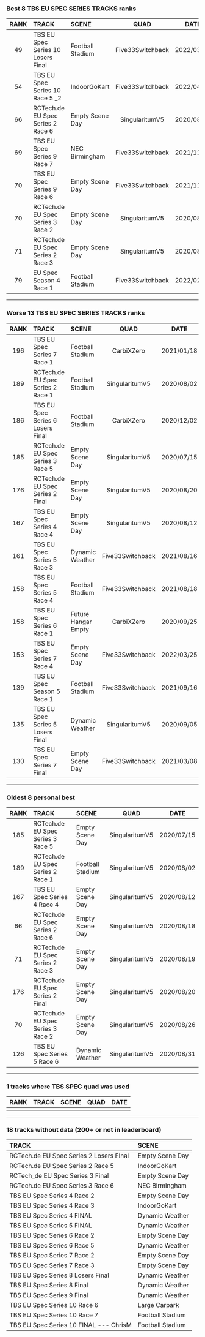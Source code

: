 ### Best 8 TBS EU SPEC SERIES TRACKS ranks
|RANK|TRACK|SCENE|QUAD|DATE|
|:---:|:---|:---|:---:|:---:|
|49|TBS EU Spec Series 10 Losers Final|Football Stadium|Five33Switchback|2022/03/03|
|54|TBS EU Spec Series 10 Race 5 _2|IndoorGoKart|Five33Switchback|2022/04/02|
|66|RCTech.de EU Spec Series 2 Race 6|Empty Scene Day|SingularitumV5|2020/08/18|
|69|TBS EU Spec Series 9 Race 7|NEC Birmingham|Five33Switchback|2021/11/14|
|70|TBS EU Spec Series 9 Race 6|Empty Scene Day|Five33Switchback|2021/11/04|
|70|RCTech.de EU Spec Series 3 Race 2|Empty Scene Day|SingularitumV5|2020/08/26|
|71|RCTech.de EU Spec Series 2 Race 3|Empty Scene Day|SingularitumV5|2020/08/19|
|79|EU Spec Season 4 Race 1|Football Stadium|Five33Switchback|2022/02/13|
---
### Worse 13 TBS EU SPEC SERIES TRACKS ranks
|RANK|TRACK|SCENE|QUAD|DATE|
|:---:|:---|:---|:---:|:---:|
|196|TBS EU Spec Series 7 Race 1|Football Stadium|CarbiXZero|2021/01/18|
|189|RCTech.de EU Spec Series 2 Race 1|Football Stadium|SingularitumV5|2020/08/02|
|186|TBS EU Spec Series 6 Losers Final|Football Stadium|CarbiXZero|2020/12/02|
|185|RCTech.de EU Spec Series 3 Race 5|Empty Scene Day|SingularitumV5|2020/07/15|
|176|RCTech.de EU Spec Series 2 Final|Empty Scene Day|SingularitumV5|2020/08/20|
|167|TBS EU Spec Series 4 Race 4|Empty Scene Day|SingularitumV5|2020/08/12|
|161|TBS EU Spec Series 5 Race 3|Dynamic Weather|Five33Switchback|2021/08/16|
|158|TBS EU Spec Series 5 Race 4|Football Stadium|Five33Switchback|2021/08/18|
|158|TBS EU Spec Series 6 Race 1|Future Hangar Empty|CarbiXZero|2020/09/25|
|153|TBS EU Spec Series 7 Race 4|Empty Scene Day|Five33Switchback|2022/03/25|
|139|TBS EU Spec Season 5 Race 1|Football Stadium|Five33Switchback|2021/09/16|
|135|TBS EU Spec Series 5 Losers Final|Dynamic Weather|SingularitumV5|2020/09/05|
|130|TBS EU Spec Series 7 Final|Empty Scene Day|Five33Switchback|2021/03/08|
---
### Oldest 8 personal best
|RANK|TRACK|SCENE|QUAD|DATE|
|:---:|:---|:---|:---:|:---:|
|185|RCTech.de EU Spec Series 3 Race 5|Empty Scene Day|SingularitumV5|2020/07/15|
|189|RCTech.de EU Spec Series 2 Race 1|Football Stadium|SingularitumV5|2020/08/02|
|167|TBS EU Spec Series 4 Race 4|Empty Scene Day|SingularitumV5|2020/08/12|
|66|RCTech.de EU Spec Series 2 Race 6|Empty Scene Day|SingularitumV5|2020/08/18|
|71|RCTech.de EU Spec Series 2 Race 3|Empty Scene Day|SingularitumV5|2020/08/19|
|176|RCTech.de EU Spec Series 2 Final|Empty Scene Day|SingularitumV5|2020/08/20|
|70|RCTech.de EU Spec Series 3 Race 2|Empty Scene Day|SingularitumV5|2020/08/26|
|126|TBS EU Spec Series 5 Race 6|Dynamic Weather|SingularitumV5|2020/08/31|
---
### 1 tracks where TBS SPEC quad was used
|RANK|TRACK|SCENE|QUAD|DATE|
|:---:|:---|:---|:---:|:---:|
||||||
---
### 18 tracks without data (200+ or not in leaderboard)
|TRACK|SCENE|
|:---|:---|
|RCTech.de EU Spec Series 2 Losers FInal|Empty Scene Day|
|RCTech.de EU Spec Series 2 Race 5|IndoorGoKart|
|RCTech_de EU Spec Series 3 Final|Empty Scene Day|
|RCTech.de EU Spec Series 3 Race 6|NEC Birmingham|
|TBS EU Spec Series 4 Race 2|Empty Scene Day|
|TBS EU Spec Series 4 Race 3|IndoorGoKart|
|TBS EU Spec Series 4 FINAL|Dynamic Weather|
|TBS EU Spec Series 5 FINAL|Dynamic Weather|
|TBS EU Spec Series 6 Race 2|Empty Scene Day|
|TBS EU Spec Series 6 Race 5|Dynamic Weather|
|TBS EU Spec Series 7 Race 2|Empty Scene Day|
|TBS EU Spec Series 7 Race 3|Empty Scene Day|
|TBS EU Spec Series 8 Losers Final|Dynamic Weather|
|TBS EU Spec Series 8 Final|Dynamic Weather|
|TBS EU Spec Series 9 Final|Dynamic Weather|
|TBS EU Spec Series 10 Race 6|Large Carpark|
|TBS EU Spec Series 10 Race 7|Football Stadium|
|TBS EU Spec Series 10 FINAL --- ChrisM|Football Stadium|
